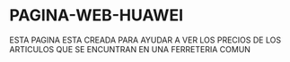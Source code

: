 # PAGINA-WEB-HUAWEI
ESTA PAGINA ESTA CREADA PARA AYUDAR A VER LOS PRECIOS DE LOS ARTICULOS QUE SE ENCUNTRAN EN UNA FERRETERIA COMUN 
